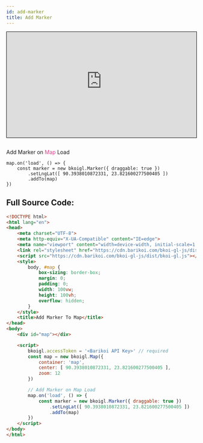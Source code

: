 ```yaml
---
id: add-marker
title: Add Marker
---
```


<iframe src="https://bkoi-gl-example-add-marker.surge.sh/" width="100%" height="280px" frameborder="0" style="border:1px solid black" allowfullscreen></iframe>

##
Add Marker on <span style="color:#e83e8c">Map</span> Load

``` JS
map.on('load', () => {
    const marker = new bkoigl.Marker({ draggable: true })
        .setLngLat([ 90.3938010872331, 23.821600277500405 ])
        .addTo(map)
})
```

## Full Source Code:

``` html
<!DOCTYPE html>
<html lang="en">
<head>
    <meta charset="UTF-8">
    <meta http-equiv="X-UA-Compatible" content="IE=edge">
    <meta name="viewport" content="width=device-width, initial-scale=1.0">
    <link rel="stylesheet" href="https://cdn.barikoi.com/bkoi-gl-js/dist/bkoi-gl.css">
    <script src="https://cdn.barikoi.com/bkoi-gl-js/dist/bkoi-gl.js"></script>
    <style>
        body, #map {
            box-sizing: border-box;
            margin: 0;
            padding: 0;
            width: 100vw;
            height: 100vh;
            overflow: hidden;
        }
    </style>
    <title>Add Marker To Map</title>
</head>
<body>
    <div id="map"></div>

    <script>
        bkoigl.accessToken = '<Barikoi API Key>' // required
        const map = new bkoigl.Map({
            container: 'map',
            center: [ 90.3938010872331, 23.821600277500405 ],
            zoom: 12
        })

        // Add Marker on Map Load
        map.on('load', () => {
            const marker = new bkoigl.Marker({ draggable: true })
                .setLngLat([ 90.3938010872331, 23.821600277500405 ])
                .addTo(map)
        })
    </script>
</body>
</html>
```